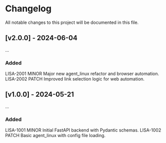 # Changelog

All notable changes to this project will be documented in this file.

<!-- generated by git-cliff -->

## [v2.0.0] - 2024-06-04
...
### Added
LISA-2001 MINOR Major new agent_linux refactor and browser automation.
LISA-2002 PATCH Improved link selection logic for web automation.

## [v1.0.0] - 2024-05-21
...
### Added
LISA-1001 MINOR Initial FastAPI backend with Pydantic schemas.
LISA-1002 PATCH Basic agent_linux with config file loading.

